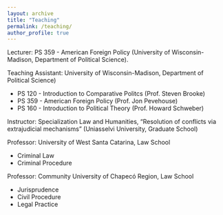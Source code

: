 ```yaml
---
layout: archive
title: "Teaching"
permalink: /teaching/
author_profile: true
---
```


Lecturer: PS 359 - American Foreign Policy (University of Wisconsin-Madison, Department of Political Science).

Teaching Assistant: University of Wisconsin-Madison, Department of Political Science)
* PS 120 - Introduction to Comparative Politcs (Prof. Steven Brooke)
* PS 359 - American Foreign Policy (Prof. Jon Pevehouse)
* PS 160 - Introduction to Political Theory (Prof. Howard Schweber)

Instructor: Specialization Law and Humanities, “Resolution of conflicts via extrajudicial mechanisms” (Uniasselvi University, Graduate School)

Professor: University of West Santa Catarina, Law School
* Criminal Law
* Criminal Procedure

Professor: Community University of Chapecó Region, Law School
* Jurisprudence
* Civil Procedure
* Legal Practice

